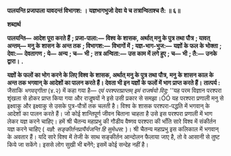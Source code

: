 **पालयन्ति प्रजापाला यावदन्तं विभागश: ।** **यज्ञभागभुजो देवा ये च तत्रान्विताश्च तै: ॥ ६॥** 

**शब्दार्थ** 

**पालयन्ति—** **आदेश पूरा करते हैं** **; प्रजा-पाला:—** **विश्व के शासक, अर्थात् मनु के पुत्र तथा पौत्र** **; यावत् अन्तम्—** **मनु के शासन** **के अन्त तक** **; विभागश:—** **विभागों में** **; यज्ञ-भाग-भुज:—** **यज्ञों के फल के भोक्ता** **; देवा:—** **देवतागण** **; ये—** **अन्य** **; च—** **भी** **;** **तत्र अन्विता:—** **उस काम में लगे हुए** **; च—** **भी** **; तै:—** **उनके द्वारा।** **.** 

**यज्ञों के फलों का भोग करने के लिए विश्व के शासक, अर्थात् मनु के पुत्र तथा पौत्र, मनु** **के शासन काल के अन्त तक भगवान् के आदेशों का पालन करते हैं। देवता भी इन यज्ञों के** **फलों में भाग प्राप्त करते हैं।** **तात्पर्य :** जैसाकि *भगवद्गीता* (४.२) में कहा गया है— *एवं परश्पराप्राप्तम् इमं राजर्षयो विदु:* ''यह परम विज्ञान परश्परा शृंखला से होकर प्राप्त किया गया और राजॢषयों ने इसे उसी प्रकार से समझा।ÓÓ यह परश्परा प्रणाली मनु से इक्ष्वाकु और इक्ष्वाकु से उसके पुत्र-पौत्रों तक चलती है। विश्व के शासक परश्परा-पद्धति में भगवान् के आदेशों का पालन करते हैं। जो कोई शान्तिपूर्ण जीवन बिताना चाहता है उसे इस परश्परा प्रणाली में भाग लेकर यज्ञ करने चाहिए। हमें श्री चैतन्य महाप्रभु की गौडीय वैष्णव परश्परा की भाँति सारे विश्व में संकीर्तन यज्ञ करने चाहिए ( *यज्ञै: सङ्कीर्तनप्रायैर्यजन्ति हि* *सुमेधस:* )। श्री चैतन्य महाप्रभु इस कलिकाल में भगवान् के अवतार हैं। यदि सारे विश्व में तेजी के साथ सङ्कीर्तन आन्दोलन फैलाया जाए है, तो वे आसानी से तुष्ट किये जा सकेंगे। इससे लोग सुखी भी बनेंगे; इसमें कोई सन्देह नहीं है।  